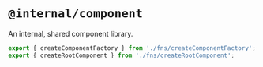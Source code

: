 # `@internal/component`

An internal, shared component library.

[comment]: <> (TODO: expand on the top-level docs)

```js
export { createComponentFactory } from './fns/createComponentFactory';
export { createRootComponent } from './fns/createRootComponent';
```
